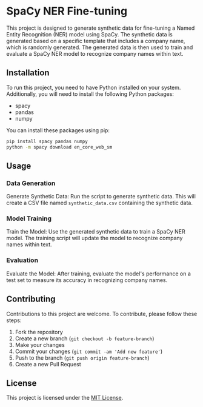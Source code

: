 # SpaCy NER Fine-tuning

This project is designed to generate synthetic data for fine-tuning a Named Entity Recognition (NER) model using SpaCy. The synthetic data is generated based on a specific template that includes a company name, which is randomly generated. The generated data is then used to train and evaluate a SpaCy NER model to recognize company names within text.


## Installation

To run this project, you need to have Python installed on your system. Additionally, you will need to install the following Python packages:

- spacy
- pandas
- numpy

You can install these packages using pip:

```bash
pip install spacy pandas numpy
python -m spacy download en_core_web_sm
```

## Usage

### Data Generation

Generate Synthetic Data: Run the script to generate synthetic data. This will create a CSV file named `synthetic_data.csv` containing the synthetic data.

### Model Training

Train the Model: Use the generated synthetic data to train a SpaCy NER model. The training script will update the model to recognize company names within text.

### Evaluation

Evaluate the Model: After training, evaluate the model's performance on a test set to measure its accuracy in recognizing company names.

## Contributing

Contributions to this project are welcome. To contribute, please follow these steps:

1. Fork the repository
2. Create a new branch (`git checkout -b feature-branch`)
3. Make your changes
4. Commit your changes (`git commit -am 'Add new feature'`)
5. Push to the branch (`git push origin feature-branch`)
6. Create a new Pull Request

## License

This project is licensed under the [MIT License](LICENSE).
